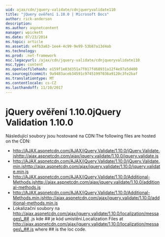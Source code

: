 ```yaml
---
uid: ajax/cdn/jquery-validate/cdnjqueryvalidate110
title: "jQuery ověření 1.10.0 | Microsoft Docs"
author: rick-anderson
description: 
ms.author: aspnetcontent
manager: wpickett
ms.date: 07/23/2014
ms.topic: article
ms.assetid: e4fb3a63-1ee4-4c99-9e99-53b87a13d4ab
ms.technology: 
ms.prod: .net-framework
msc.legacyurl: /ajax/cdn/jquery-validate/cdnjqueryvalidate110
msc.type: content
ms.openlocfilehash: e159f1e03d351a7f017fd68931a12f4e97a5d400
ms.sourcegitcommit: 9a9483aceb34591c97451997036a9120c3fe2baf
ms.translationtype: MT
ms.contentlocale: cs-CZ
ms.lasthandoff: 11/10/2017
---
```

<a name="jquery-validation-1100"></a><span data-ttu-id="8c562-102">jQuery ověření 1.10.0</span><span class="sxs-lookup"><span data-stu-id="8c562-102">jQuery Validation 1.10.0</span></span>
====================
<span data-ttu-id="8c562-103">Následující soubory jsou hostované na CDN:</span><span class="sxs-lookup"><span data-stu-id="8c562-103">The following files are hosted on the CDN:</span></span>

- <span data-ttu-id="8c562-104">http://AJAX.aspnetcdn.com/AJAX/jQuery.Validate/1.10.0/jQuery.Validate.js</span><span class="sxs-lookup"><span data-stu-id="8c562-104">http://ajax.aspnetcdn.com/ajax/jquery.validate/1.10.0/jquery.validate.js</span></span>
- <span data-ttu-id="8c562-105">http://AJAX.aspnetcdn.com/AJAX/jQuery.Validate/1.10.0/jQuery.Validate.min.js</span><span class="sxs-lookup"><span data-stu-id="8c562-105">http://ajax.aspnetcdn.com/ajax/jquery.validate/1.10.0/jquery.validate.min.js</span></span>
- <span data-ttu-id="8c562-106">http://AJAX.aspnetcdn.com/AJAX/jQuery.Validate/1.10.0/Additional-Methods.js</span><span class="sxs-lookup"><span data-stu-id="8c562-106">http://ajax.aspnetcdn.com/ajax/jquery.validate/1.10.0/additional-methods.js</span></span>
- <span data-ttu-id="8c562-107">http://AJAX.aspnetcdn.com/AJAX/jQuery.Validate/1.10.0/Additional-Methods.min.js</span><span class="sxs-lookup"><span data-stu-id="8c562-107">http://ajax.aspnetcdn.com/ajax/jquery.validate/1.10.0/additional-methods.min.js</span></span>
- <span data-ttu-id="8c562-108">Lokalizační soubory na http://ajax.aspnetcdn.com/ajax/jquery.validate/1.10.0/localization/messages\_## .js kde ## je kód umístění.</span><span class="sxs-lookup"><span data-stu-id="8c562-108">Localization Files at http://ajax.aspnetcdn.com/ajax/jquery.validate/1.10.0/localization/messages\_##.js where ## is the loc code.</span></span>
